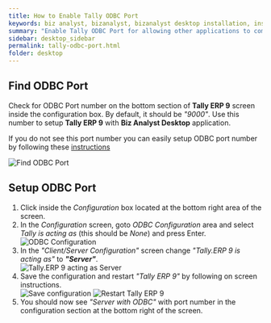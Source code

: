 ```yaml
---
title: How to Enable Tally ODBC Port
keywords: biz analyst, bizanalyst, bizanalyst desktop installation, install, bizanalyst installation
summary: "Enable Tally ODBC Port for allowing other applications to communicate with Tally to get access to the data"
sidebar: desktop_sidebar
permalink: tally-odbc-port.html
folder: desktop
---
```


## Find ODBC Port

Check for ODBC Port number on the bottom section of **Tally ERP 9** screen inside the configuration box. By default, it should be *&quot;9000&quot;*. Use this number to setup **Tally ERP 9** with **Biz Analyst Desktop** application.

If you do not see this port number you can easily setup ODBC port number by following these [instructions](#setup-odbc-port)

![Find ODBC Port](images/tally/1_tally.png "Tally ODBC Port")

## Setup ODBC Port

1. Click inside the *Configuration* box located at the bottom right area of the screen.
2. In the *Configuration* screen, goto *ODBC Configuration* area and select *Tally is acting as* (this should be *None*) and press Enter.  
![ODBC Configuration](images/tally/2_tally.png "ODBC Configuration")
3. In the *&quot;Client/Server Configuration&quot;* screen change *&quot;Tally.ERP 9 is acting as&quot;* to _**&quot;Server&quot;**_.  
![Tally.ERP 9 acting as Server](images/tally/3_tally.png "Tally.ERP 9 acting as Server")
4. Save the configuration and restart *&quot;Tally ERP 9&quot;* by following on screen instructions.  
![Save configuration](images/tally/4_tally.png "Save configuration")
![Restart Tally ERP 9](images/tally/5_tally.png "Restart Tally ERP 9")
5. You should now see *&quot;Server with ODBC&quot;* with port number in the configuration section at the bottom right of the screen.